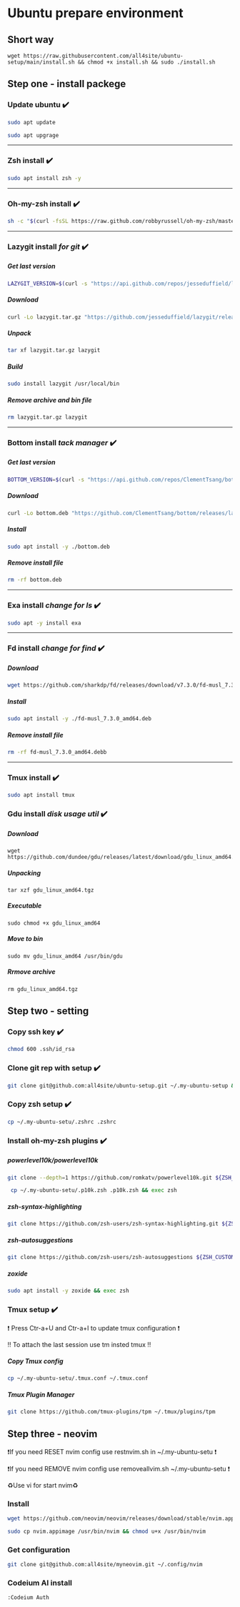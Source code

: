 # Ubuntu prepare environment
## Short way
```
wget https://raw.githubusercontent.com/all4site/ubuntu-setup/main/install.sh && chmod +x install.sh && sudo ./install.sh
```
## Step one - install packege
### Update ubuntu :heavy_check_mark:
```bash
sudo apt update
```
```bash
sudo apt upgrage
```
---

### Zsh install :heavy_check_mark:
```bash
sudo apt install zsh -y
```
---

### Oh-my-zsh install :heavy_check_mark:
```bash
sh -c "$(curl -fsSL https://raw.github.com/robbyrussell/oh-my-zsh/master/tools/install.sh)"
```
---

### Lazygit install *for git* :heavy_check_mark:
##### Get last version 
```bash
LAZYGIT_VERSION=$(curl -s "https://api.github.com/repos/jesseduffield/lazygit/releases/latest" | grep -Po '"tag_name": "v\K[^"]*')
```
##### Download
```bash
curl -Lo lazygit.tar.gz "https://github.com/jesseduffield/lazygit/releases/latest/download/lazygit_${LAZYGIT_VERSION}_Linux_x86_64.tar.gz"
```
##### Unpack
```bash
tar xf lazygit.tar.gz lazygit
```
##### Build
```bash
sudo install lazygit /usr/local/bin
```
##### Remove archive and bin file 
```bash
rm lazygit.tar.gz lazygit
```
---

### Bottom install *tack manager* :heavy_check_mark:
##### Get last version
```bash
BOTTOM_VERSION=$(curl -s "https://api.github.com/repos/ClementTsang/bottom/releases/latest" | grep -Po '"tag_name": "\K[0-9.]+')
```
##### Download
```bash
curl -Lo bottom.deb "https://github.com/ClementTsang/bottom/releases/latest/download/bottom_${BOTTOM_VERSION}_amd64.deb"
```
##### Install
```bash
sudo apt install -y ./bottom.deb
```
##### Remove install file
```bash
rm -rf bottom.deb
```
---

### Exa install *change for ls* :heavy_check_mark:
```bash
sudo apt -y install exa
```
---

### Fd install *change for find* :heavy_check_mark:
##### Download
```bash
wget https://github.com/sharkdp/fd/releases/download/v7.3.0/fd-musl_7.3.0_amd64.deb
```
##### Install
```bash
sudo apt install -y ./fd-musl_7.3.0_amd64.deb
```
##### Remove install file 
```bash
rm -rf fd-musl_7.3.0_amd64.debb
```
---

### Tmux install :heavy_check_mark:
```bash
sudo apt install tmux
```
### Gdu install *disk usage util* :heavy_check_mark:
##### Download
```
wget https://github.com/dundee/gdu/releases/latest/download/gdu_linux_amd64.tgz
```
##### Unpacking
```
tar xzf gdu_linux_amd64.tgz
```
##### Executable
```
sudo chmod +x gdu_linux_amd64
```
##### Move to bin
```
sudo mv gdu_linux_amd64 /usr/bin/gdu
```
##### Rrmove archive
```
rm gdu_linux_amd64.tgz
```

## Step two - setting
### Copy ssh key :heavy_check_mark:
```bash
chmod 600 .ssh/id_rsa
```
### Clone git rep with setup :heavy_check_mark:
```bash
git clone git@github.com:all4site/ubuntu-setup.git ~/.my-ubuntu-setup && chmod u+x removeallnvim.sh resetnvim.sh
```
### Copy zsh setup :heavy_check_mark:
```bash
cp ~/.my-ubuntu-setu/.zshrc .zshrc
```
### Install oh-my-zsh plugins :heavy_check_mark:
##### powerlevel10k/powerlevel10k
```bash
git clone --depth=1 https://github.com/romkatv/powerlevel10k.git ${ZSH_CUSTOM:-$HOME/.oh-my-zsh/custom}/themes/powerlevel10k && exec zsh
```
```bash
 cp ~/.my-ubuntu-setu/.p10k.zsh .p10k.zsh && exec zsh
```
##### zsh-syntax-highlighting
```bash
git clone https://github.com/zsh-users/zsh-syntax-highlighting.git ${ZSH_CUSTOM:-~/.oh-my-zsh/custom}/plugins/zsh-syntax-highlighting && exec zsh
```
##### zsh-autosuggestions
```bash
git clone https://github.com/zsh-users/zsh-autosuggestions ${ZSH_CUSTOM:-~/.oh-my-zsh/custom}/plugins/zsh-autosuggestions && exec zsh
```
##### zoxide
```bash
sudo apt install -y zoxide && exec zsh
```
### Tmux setup :heavy_check_mark:

:exclamation: Press Ctr-a+U and Ctr-a+I to update tmux configuration :exclamation:

:bangbang: To attach the last session use tm insted tmux :bangbang:
##### Copy Tmux config
```bash
cp ~/.my-ubuntu-setu/.tmux.conf ~/.tmux.conf
```
##### Tmux Plugin Manager
```bash
git clone https://github.com/tmux-plugins/tpm ~/.tmux/plugins/tpm
```


## Step three - neovim

:exclamation:If you need RESET nvim config use restnvim.sh in ~/.my-ubuntu-setu :exclamation:

:exclamation:If you need REMOVE nvim config use removeallvim.sh ~/.my-ubuntu-setu :exclamation:

:recycle:Use vi for start nvim:recycle:

### Install
```bash
wget https://github.com/neovim/neovim/releases/download/stable/nvim.appimage && sudo apt install fuse gcc ripgrep
```
```bash
sudo cp nvim.appimage /usr/bin/nvim && chmod u+x /usr/bin/nvim
```
### Get configuration
```bash
git clone git@github.com:all4site/myneovim.git ~/.config/nvim
```
### Codeium AI install
```
:Codeium Auth
```
